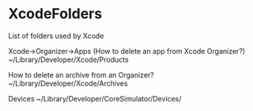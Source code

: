 # XcodeFolders
List of folders used by Xcode

Xcode->Organizer->Apps (How to delete an app from Xcode Organizer?)
~/Library/Developer/Xcode/Products

How to delete an archive from an Organizer?
~/Library/Developer/Xcode/Archives

Devices
~/Library/Developer/CoreSimulator/Devices/
